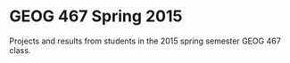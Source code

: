 # GEOG 467 Spring 2015
Projects and results from students in the 2015 spring semester GEOG 467 class.

